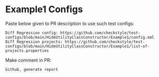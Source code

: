 # Example1 Configs
Paste below given to PR description to use such test configs:
```
Diff Regression config: https://github.com/checkstyle/test-configs/blob/main/HideUtilityClassConstructor/Example1/config.xml
Diff Regression projects: https://github.com/checkstyle/test-configs/blob/main/HideUtilityClassConstructor/Example1/list-of-projects.properties
```
Make comment in PR:
```
Github, generate report
```
